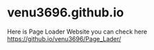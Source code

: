 # venu3696.github.io
Here is Page Loader Website you can check here  https://github.io/venu3696/Page_Lader/
